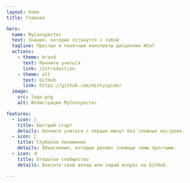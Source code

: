 ```yaml
---
layout: home
title: Главная

hero:
  name: MyConspector
  text: Знания, которые останутся с тобой
  tagline: Простые и понятные конспекты дисциплин ИСиТ
  actions:
    - theme: brand
      text: Начните учиться
      link: /introduction
    - theme: alt
      text: GitHub
      link: https://github.com/mintyspider
  image:
    src: logo.png
    alt: Иллюстрация MyConspector

features:
  - icon: 🚀
    title: Быстрый старт
    details: Начните учиться с первых минут без сложных настроек.
  - icon: 🧠
    title: Глубокое понимание
    details: Объяснения, которые делают сложные темы простыми.
  - icon: 🌐
    title: Открытое сообщество
    details: Внесите свой вклад или задай вопрос на GitHub.

---
```


<script setup>
import {
  VPTeamPage,
  VPTeamPageTitle,
  VPTeamMembers
} from 'vitepress/theme'

const members = [
  {
    avatar: 'https://avatars.githubusercontent.com/u/173299138?v=4',
    name: 'Анастасия Ларионова',
    title: 'Идейный вдохновитель',
    links: [
      { icon: 'github', link: 'https://github.com/mintyspider' },
      { icon: 'vk', link: 'https://vk.com/asya.lario777' }
    ]
  },
  {
    avatar: 'https://avatars.githubusercontent.com/u/135854145?v=4',
    name: 'Владислав Паньков',
    title: 'Соавтор контента',
    links: [
      { icon: 'github', link: 'https://github.com/FirstVlad99' },
      { icon: 'vk', link: 'https://vk.com/bebrbebr' }
    ]
  },
  {
    avatar: 'https://avatars.githubusercontent.com/u/115343310?v=4',
    name: 'Джордж Поскитт',
    title: 'Соавтор контента',
    links: [
      { icon: 'github', link: 'https://github.com/MessySpagetty' }
    ]
  }
]
</script>

<VPTeamPage>
  <VPTeamPageTitle>
    <template #title>
      Кто мы такие
    </template>
    <template #lead>
      Команда, которая делает обучение вдохновляющим!
    </template>
  </VPTeamPageTitle>
  <VPTeamMembers :members="members" />
</VPTeamPage>